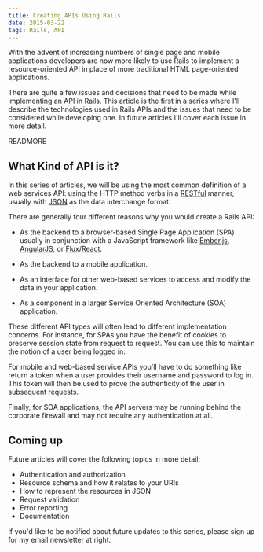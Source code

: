 ```yaml
---
title: Creating APIs Using Rails
date: 2015-03-22
tags: Rails, API
---
```


With the advent of increasing numbers of single page and mobile applications
developers are now more likely
to use Rails to implement a resource-oriented API
in place of more traditional HTML page-oriented applications.

There are quite a few issues and decisions
that need to be made while implementing an API in Rails.
This article is the first in a series where
I'll describe the technologies used in Rails APIs
and the issues that need to be considered while developing one.
In future articles I'll cover each issue
in more detail.

READMORE

## What Kind of API is it?

In this series of articles,
we will be using
the most common definition of a web services API:
using the HTTP method verbs in a [RESTful](http://en.wikipedia.org/wiki/Representational_state_transfer) manner,
usually with [JSON](http://en.wikipedia.org/wiki/JSON) as the data interchange format.

There are generally four different reasons
why you would create a Rails API:

- As the backend to a browser-based Single Page Application (SPA) usually in conjunction with a JavaScript framework like
  [Ember.js](https://github.com/emberjs/ember-rails#csrf-token),
  [AngularJS](https://docs.angularjs.org/api/ng/service/$http#cross-site-request-forgery-xsrf-protection),
  or [Flux](http://facebook.github.io/flux/)/[React](http://facebook.github.io/react/).
  
- As the backend to a mobile application.
- As an interface for other web-based services to access and modify the data in your application.
- As a component in a larger Service Oriented Architecture (SOA) application.

These different API types
will often lead to different implementation concerns.
For instance, for SPAs
you have the benefit of cookies
to preserve session state from request to request.
You can use this
to maintain the notion of a user being logged in.

For mobile and web-based service APIs
you'll have to do something like
return a token when a user provides their username and password to log in.
This token will then be used to prove the authenticity of the user
in subsequent requests.

Finally, for SOA applications,
the API servers may be running behind the corporate firewall
and may not require any authentication at all.

## Coming up

Future articles will cover the following topics in more detail:

- Authentication and authorization
- Resource schema and how it relates to your URIs
- How to represent the resources in JSON
- Request validation
- Error reporting
- Documentation

If you'd like to be notified
about future updates to this series,
please sign up for my email newsletter at right.
